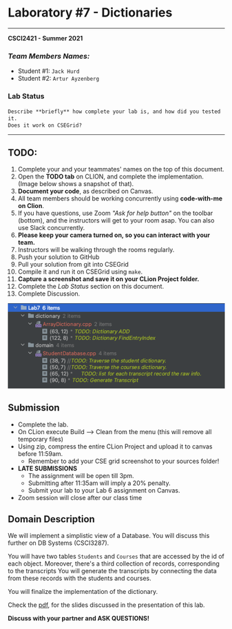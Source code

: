 # Laboratory #7 - Dictionaries

-----
**CSCI2421 - Summer 2021**

### **_Team Members Names:_**
- Student #1: `Jack Hurd`
- Student #2: `Artur Ayzenberg`

### **Lab Status**
```text
Describe **briefly** how complete your lab is, and how did you tested it.
Does it work on CSEGrid?
```

-----

## TODO:
1. Complete your and your teammates' names on the top of this document.
1. Open the **TODO tab** on CLION, and complete the implementation. (Image below shows a snapshot of that).
1. **Document your code**, as described on Canvas.
1. All team members should be working concurrently using **code-with-me on Clion**.
1. If you have questions, use Zoom _"Ask for help button"_ on the toolbar (bottom), and the instructors will get to
   your room asap. You can also use Slack concurrently.
1. **Please keep your camera turned on, so you can interact with your team.**
1. Instructors will be walking through the rooms regularly.
1. Push your solution to GitHub
1. Pull your solution from git into CSEGrid
1. Compile it and run it on CSEGrid using `make`.
1. **Capture a screenshot and save it on your CLion Project folder.**
1. Complete the *Lab Status* section on this document.
1. Complete Discussion.

![ToDos](todos.png)


## Submission
- Complete the lab.
- On CLion execute Build --> Clean from the menu (this will remove all temporary files)
- Using zip, compress the entire CLion Project and upload it to canvas before 11:59am.
    - Remember to add your CSE grid screenshot to your sources folder!
- **LATE SUBMISSIONS**
    - The assignment will be open till 3pm.
    - Submitting after 11:35am will imply a 20% penalty.
    - Submit your lab to your Lab 6 assignment on Canvas.
- Zoom session will close after our class time    


## Domain Description
We will implement a simplistic view of a Database. 
You will discuss this further on DB Systems (CSCI3287).

You will have two tables `Students` and `Courses` that are accessed by
the id of each object. 
Moreover, there's a third collection of records, corresponding to the transcripts
You will generate the transcripts by connecting the data from these records with the students
and courses. 

You will finalize the implementation of the dictionary. 

Check the [pdf](./w07.Lab.Dicts.pdf), for the slides discussed in the presentation of this lab.

**Discuss with your partner and ASK QUESTIONS!**